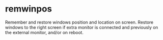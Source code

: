 # remwinpos
Remember and restore windows position and location on screen. Restore windows to the right screen if extra monitor is connected and previously on the external monitor, and/or on reboot.
